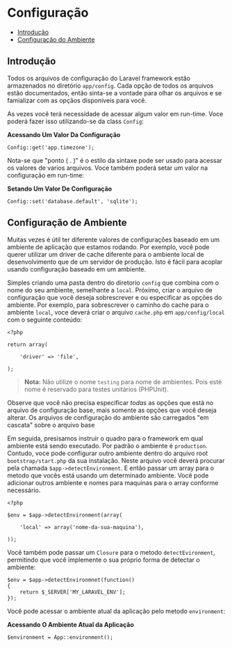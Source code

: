 # Configuração

- [Introdução](#introduction)
- [Configuração do Ambiente](#environment-configuration)

<a name="introduction"></a>
## Introdução

Todos os arquivos de configuração do Laravel framework estão armazenados no diretório `app/config`. Cada opção de todos os arquivos estão documentados, então sinta-se a vontade para olhar os arquivos e se famializar com as opçãos disponíveis para você.

As vezes você terá necessidade de acessar algum valor em run-time. Voce poderá fazer isso utilizando-se da class `Config`:

**Acessando Um Valor Da Configuração**

	Config::get('app.timezone');

Nota-se que "ponto ( . )" é o estilo da sintaxe pode ser usado para acessar os valores de varios arquivos. Voce também poderá setar um valor na configuração em run-time:

**Setando Um Valor De Configuração**

	Config::set('database.default', 'sqlite');

<a name="environment-configuration"></a>
## Configuração de Ambiente

Muitas vezes é útil ter diferente valores de configurações baseado em um ambiente de aplicação que estamos rodando. Por exemplo, você pode querer utilizar um driver de cache diferente para o ambiente local de desenvolvimento que de um servidor de produção. Isto é fácil para acoplar usando configuração baseado em um ambiente.

Simples criando uma pasta dentro do diretorio `config` que combina com o nome do seu ambiente, semelhante a `local`. Próximo, criar o arquivo de configuração que você deseja sobrescrever e ou especificar as opções do ambiente. Por exemplo, para sobrescrever o caminho do cache para o ambiente `local`, voce deverá criar o arquivo `cache.php` em `app/config/local` com o seguinte conteúdo:

	<?php

	return array(

		'driver' => 'file',

	);

> **Nota:** Não utilize o nome `testing` para nome de ambientes. Pois esté nome é reservado para testes unitários (PHPUnit).

Observe que você não precisa especificar _todas_ as opções que está no arquivo de configuração base, mais somente as opções que você deseja alterar. Os arquivos de configuração do ambiente são carregados "em cascata" sobre o arquivo base

Em seguida, presisamos instruir o quadro para o framework em qual ambiente está sendo executado. Por padrão o ambiente é `production`. Contudo, voce pode configurar outro ambiente dentro do arquivo root `bootstrap/start.php` da sua instalação. Neste arquivo você deverá procurar pela chamada `$app->detectEnvironment`. E então passar um array para o metodo que vocês está usando um determinado ambiente. Você pode adicionar outros ambiente e nomes para maquinas para o array conforme necessário.

    <?php

    $env = $app->detectEnvironment(array(

        'local' => array('nome-da-sua-maquina'),

    ));

Você também pode passar um `Closure` para o metodo `detectEvironment`, permitindo que você implemente o sua próprio forma de detectar o ambiente:

	$env = $app->detectEnvironmnet(function()
	{
		return $_SERVER['MY_LARAVEL_ENV'];
	});

Você pode acessar o ambiente atual da aplicação pelo metodo `environment`:

**Acessando O Ambiente Atual da Aplicação**

	$environment = App::environment();
